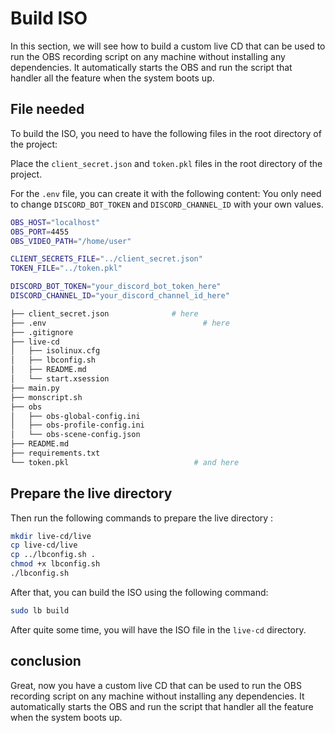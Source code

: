
# Build ISO

In this section, we will see how to build a custom live CD that can be used to run the OBS recording script on any machine without installing any dependencies. It automatically starts the OBS and run the script that handler all the feature when the system boots up.

## File needed
To build the ISO, you need to have the following files in the root directory of the project:

Place the `client_secret.json` and `token.pkl` files in the root directory of the project.

For the `.env` file, you can create it with the following content:
You only need to change `DISCORD_BOT_TOKEN` and `DISCORD_CHANNEL_ID` with your own values.

```bash
OBS_HOST="localhost"
OBS_PORT=4455
OBS_VIDEO_PATH="/home/user"

CLIENT_SECRETS_FILE="../client_secret.json"
TOKEN_FILE="../token.pkl"

DISCORD_BOT_TOKEN="your_discord_bot_token_here"
DISCORD_CHANNEL_ID="your_discord_channel_id_here"
```


```bash
├── client_secret.json              # here
├── .env                                   # here
├── .gitignore
├── live-cd
│   ├── isolinux.cfg
│   ├── lbconfig.sh
│   ├── README.md
│   └── start.xsession
├── main.py
├── monscript.sh
├── obs
│   ├── obs-global-config.ini
│   ├── obs-profile-config.ini
│   └── obs-scene-config.json
├── README.md
├── requirements.txt
└── token.pkl                            # and here

```

## Prepare the live directory
Then run the following commands to prepare the live directory :
```bash
mkdir live-cd/live
cp live-cd/live
cp ../lbconfig.sh .
chmod +x lbconfig.sh
./lbconfig.sh
```

After that, you can build the ISO using the following command:
```bash
sudo lb build
```

After quite some time, you will have the ISO file in the `live-cd` directory.

## conclusion
Great, now you have a custom live CD that can be used to run the OBS recording script on any machine without installing any dependencies. It automatically starts the OBS and run the script that handler all the feature when the system boots up.
